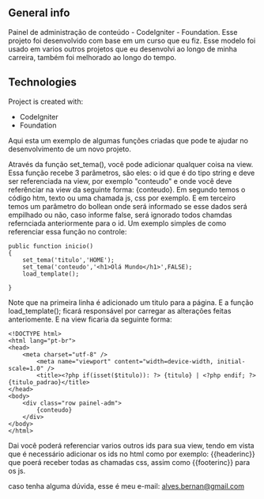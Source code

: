 ## General info

Painel de administração de conteúdo - CodeIgniter - Foundation.
Esse projeto foi desenvolvido com base em um curso que eu fiz. Esse modelo foi usado em varios outros projetos que eu desenvolvi ao longo de minha carreira,
também foi melhorado ao longo do tempo.

## Technologies
Project is created with:
* CodeIgniter 
* Foundation

Aqui esta um exemplo de algumas funções criadas que pode te ajudar no desenvolvimento de um novo projeto.

Através da função set_tema(), você pode adicionar qualquer coisa na view.
Essa função recebe 3 parâmetros, são eles: o id que é do tipo string e deve ser referenciada na view, por exemplo "conteudo" e onde você deve referênciar na view da seguinte forma: {conteudo}.
Em segundo temos o código htm, texto ou uma chamada js, css por exemplo.
E em terceiro temos um parâmetro do bollean onde será informado se esse dados será empilhado ou não, caso informe false, será ignorado todos chamdas refernciada anteriormente para o id.
Um exemplo simples de como referenciar essa função no controle:
```
public function inicio()
{
	set_tema('titulo','HOME');
	set_tema('conteudo','<h1>Olá Mundo</h1>',FALSE);
	load_template();
		
}
```
  Note que na primeira linha é adicionado um titulo para a página. E a função load_template(); ficará responsável por carregar as alterações feitas anteriomente.
  E na view ficaria da seguinte forma:

```
<!DOCTYPE html>
<html lang="pt-br">
<head>
	<meta charset="utf-8" />
    	<meta name="viewport" content="width=device-width, initial-scale=1.0" />
    	<title><?php if(isset($titulo)): ?> {titulo} | <?php endif; ?> {titulo_padrao}</title>
</head>
<body>
	<div class="row painel-adm">		
		{conteudo}
	</div>
</body>
</html>
```
Dai você poderá referenciar varios outros ids para sua view, tendo em vista que é necessário adicionar os ids no html como por exemplo: {{headerinc}} que poerá receber todas as chamadas css, assim como {{footerinc}} para os js.

caso tenha alguma dúvida, esse é meu e-mail: alves.bernan@gmail.com

